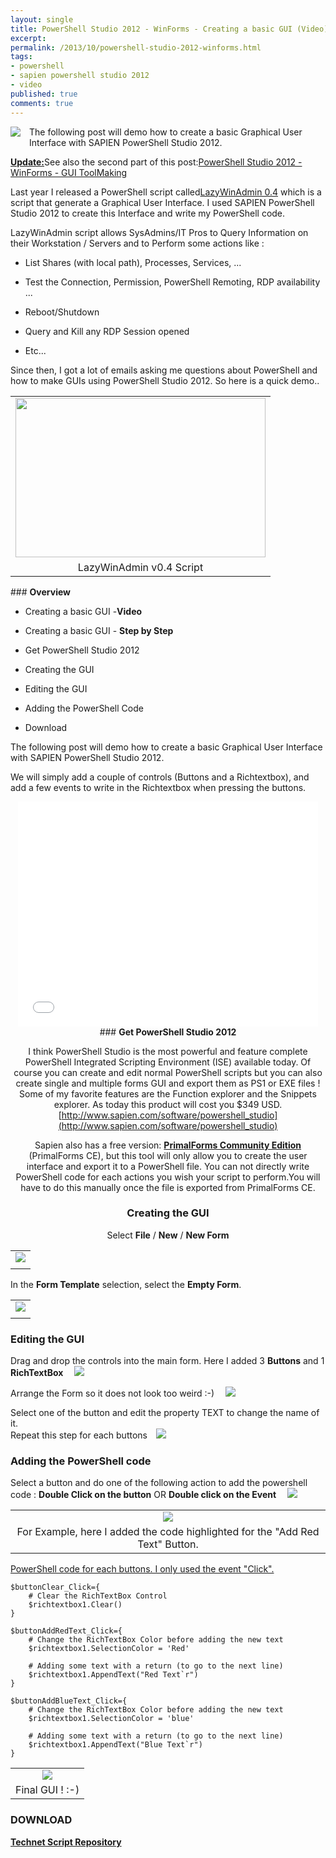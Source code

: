 ```yaml
---
layout: single
title: PowerShell Studio 2012 - WinForms - Creating a basic GUI (Video)
excerpt: 
permalink: /2013/10/powershell-studio-2012-winforms.html
tags: 
- powershell
- sapien powershell studio 2012
- video
published: true
comments: true
---
```

<div class="separator" style="clear: both; text-align: left;"><a href="http://2.bp.blogspot.com/-Wa4ZBE00854/UlIbnXr22qI/AAAAAAABd3s/lahXJHF8C3c/s1600/2013-10-06+10-12-49+PM.png" imageanchor="1" style="clear: left; float: left; margin-bottom: 1em; margin-right: 1em;"><img border="0" src="http://2.bp.blogspot.com/-Wa4ZBE00854/UlIbnXr22qI/AAAAAAABd3s/lahXJHF8C3c/s1600/2013-10-06+10-12-49+PM.png" /></a>The following post will demo how to create a basic Graphical User Interface with SAPIEN PowerShell Studio 2012.

<u><b>Update:</b></u>See also the second part of this post:<a href="{{ site.url }}/2013/10/PowerShellStudio2012ToolMaking.html" target="_blank">PowerShell Studio 2012 - WinForms - GUI ToolMaking</a>

Last year I released a PowerShell script called<a href="{{ site.url }}/p/lazywinadmin-04.html" target="_blank">LazyWinAdmin 0.4</a> which is a script that generate a Graphical User Interface. I used SAPIEN PowerShell Studio 2012 to create this Interface and write my PowerShell code.

LazyWinAdmin script allows SysAdmins/IT Pros to Query Information on their Workstation / Servers and to Perform some actions like :

* List Shares (with local path), Processes, Services, ...

* Test the Connection, Permission, PowerShell Remoting, RDP availability ...

* Reboot/Shutdown

* Query and Kill any RDP Session opened

* Etc...

Since then, I got a lot of emails asking me questions about PowerShell and how to make GUIs using PowerShell Studio 2012. So here is a quick demo..




<table align="center" cellpadding="0" cellspacing="0" class="tr-caption-container" style="margin-left: auto; margin-right: auto; text-align: center;"><tbody><tr><td style="text-align: center;"><a href="{{ site.url }}/images/2013/20131006_PowerShell_Studio_2012_-_WinForms_-_Creating_a_basic_GUI_(Video)/lwa-v0.4-main01__1020695344__-1202x773.png" imageanchor="1" style="margin-left: auto; margin-right: auto;"><img border="0" src="{{ site.url }}/images/2013/20131006_PowerShell_Studio_2012_-_WinForms_-_Creating_a_basic_GUI_(Video)/lwa-v0.4-main01__1896092340__-400x257.png" height="255" width="400" /></a></td></tr><tr><td class="tr-caption" style="text-align: center;">LazyWinAdmin v0.4 Script</td></tr></tbody></table>
### <b>Overview</b>



* Creating a basic GUI -<b>Video</b>

* Creating a basic GUI - <b>Step by Step</b>

* Get PowerShell Studio 2012

* Creating the GUI

* Editing the GUI

* Adding the PowerShell Code

* Download

<b>
</b>
The following post will demo how to create a basic Graphical User Interface with SAPIEN PowerShell Studio 2012.

We will simply add a couple of controls (Buttons and a Richtextbox), and add a few events to write in the Richtextbox when pressing the buttons.

<div style="text-align: center;">
<div style="text-align: center;"><iframe allowfullscreen="" frameborder="0" height="360" src="//www.youtube.com/embed/UeYGapCK78g" width="480"></iframe><div style="text-align: center;">
<div style="text-align: center;"><b>
</b><b>
</b><b>
</b>
### <b>Get PowerShell Studio 2012</b>

I think PowerShell Studio is the most powerful and feature complete PowerShell Integrated Scripting Environment (ISE) available today. Of course you can create and edit normal PowerShell scripts but you can also create single and multiple forms GUI and export them as PS1 or EXE files !
Some of my favorite features are the Function explorer and the Snippets explorer.
<b>
</b>As today this product will cost you $349 USD.
[http://www.sapien.com/software/powershell_studio](http://www.sapien.com/software/powershell_studio)

Sapien also has a free version: <b><a href="http://www.sapien.com/blog/topics/software-news/community-tools/" target="_blank">PrimalForms Community Edition</a></b> (PrimalForms CE), but this tool will only allow you to create the user interface and export it to a PowerShell file. You can not directly write PowerShell code for each actions you wish your script to perform.You will have to do this manually once the file is exported from PrimalForms CE.





### <b>Creating the GUI</b>


Select <b>File</b> / <b>New</b> / <b>New Form</b>
<table align="center" cellpadding="0" cellspacing="0" class="tr-caption-container" style="margin-left: auto; margin-right: auto; text-align: center;"><tbody><tr><td style="text-align: center;"><a href="http://2.bp.blogspot.com/-viVseKKWUpE/UlGgbmgjgkI/AAAAAAABd2s/BGlAJXO1oHI/s1600/2013-10-06+1-28-17+PM.png" imageanchor="1" style="margin-left: auto; margin-right: auto;"><img border="0" src="http://2.bp.blogspot.com/-viVseKKWUpE/UlGgbmgjgkI/AAAAAAABd2s/BGlAJXO1oHI/s1600/2013-10-06+1-28-17+PM.png" /></a></td></tr><tr><td class="tr-caption" style="text-align: center;">
</td></tr></tbody></table><div class="separator" style="clear: both; text-align: left;">In the <b>Form Template</b> selection, select the <b>Empty Form</b>.<table align="center" cellpadding="0" cellspacing="0" class="tr-caption-container" style="margin-left: auto; margin-right: auto; text-align: center;"><tbody><tr><td style="text-align: center;"><a href="http://2.bp.blogspot.com/-4A-IEo0pbeY/UlGge6Lvw5I/AAAAAAABd20/Npl3Ied5MTs/s1600/2013-10-06+1-29-21+PM.png" imageanchor="1" style="margin-left: auto; margin-right: auto;"><img border="0" src="http://2.bp.blogspot.com/-4A-IEo0pbeY/UlGge6Lvw5I/AAAAAAABd20/Npl3Ied5MTs/s1600/2013-10-06+1-29-21+PM.png" /></a></td></tr><tr><td class="tr-caption" style="text-align: center;">
</td></tr></tbody></table>


### <b>Editing the GUI</b>

<b>
</b>Drag and drop the controls into the main form. Here I added 3 <b>Buttons</b> and 1 <b>RichTextBox</b>
<a href="http://3.bp.blogspot.com/-mXDbwZKdkbs/UgQoFXHn7JI/AAAAAAABbnA/aOQPfSCfyK4/s1600/2013-08-08+7-17-04+PM.png" imageanchor="1" style="margin-left: 1em; margin-right: 1em;"><img border="0" src="http://3.bp.blogspot.com/-mXDbwZKdkbs/UgQoFXHn7JI/AAAAAAABbnA/aOQPfSCfyK4/s1600/2013-08-08+7-17-04+PM.png" /></a>

Arrange the Form so it does not look too weird :-)
<a href="http://2.bp.blogspot.com/-MDLqbN0v-Hc/UgQogKSCmkI/AAAAAAABbnQ/8kMI9tmmZA4/s1600/2013-08-08+7-23-11+PM.png" imageanchor="1" style="margin-left: 1em; margin-right: 1em;"><img border="0" src="http://2.bp.blogspot.com/-MDLqbN0v-Hc/UgQogKSCmkI/AAAAAAABbnQ/8kMI9tmmZA4/s1600/2013-08-08+7-23-11+PM.png" /></a>
<div class="separator" style="clear: both; text-align: left;">Select one of the button and edit the property TEXT to change the name of it.<div class="separator" style="clear: both; text-align: left;">Repeat this step for each buttons<a href="http://3.bp.blogspot.com/-K2yqGnKuKb0/UgQpX-yweeI/AAAAAAABbng/yhO8sYc2hrU/s1600/2013-08-08+7-24-23+PM.png" imageanchor="1" style="margin-left: 1em; margin-right: 1em;"><img border="0" src="http://3.bp.blogspot.com/-K2yqGnKuKb0/UgQpX-yweeI/AAAAAAABbng/yhO8sYc2hrU/s1600/2013-08-08+7-24-23+PM.png" /></a>





### <b>Adding the PowerShell code</b>


Select a button and do one of the following action to add the powershell code :
<b>Double Click on the button</b>
 OR
<b>Double click on the Event</b>
<b>
</b>
<a href="http://3.bp.blogspot.com/-u66tnBYOFXU/UgQrDzCBrhI/AAAAAAABbn0/-8cm8OcKofg/s1600/2013-08-08+7-29-47+PM.png" imageanchor="1" style="margin-left: 1em; margin-right: 1em;"><img border="0" src="http://3.bp.blogspot.com/-u66tnBYOFXU/UgQrDzCBrhI/AAAAAAABbn0/-8cm8OcKofg/s1600/2013-08-08+7-29-47+PM.png" /></a>
<table align="center" cellpadding="0" cellspacing="0" class="tr-caption-container" style="margin-left: auto; margin-right: auto; text-align: center;"><tbody><tr><td style="text-align: center;"><a href="http://1.bp.blogspot.com/-IRXMJLpAdCs/UgQrD7ojlGI/AAAAAAABbnw/LqPSQ2aVjCo/s1600/2013-08-08+7-34-10+PM.png" imageanchor="1" style="margin-left: auto; margin-right: auto;"><img border="0" src="http://1.bp.blogspot.com/-IRXMJLpAdCs/UgQrD7ojlGI/AAAAAAABbnw/LqPSQ2aVjCo/s1600/2013-08-08+7-34-10+PM.png" /></a></td></tr><tr><td class="tr-caption" style="text-align: center;">For Example, here I added the code highlighted for the "Add Red Text" Button.</td></tr></tbody></table>

<u>PowerShell code for each buttons. I only used the event "Click".</u>





```
$buttonClear_Click={
    # Clear the RichTextBox Control
    $richtextbox1.Clear()
}

$buttonAddRedText_Click={
    # Change the RichTextBox Color before adding the new text
    $richtextbox1.SelectionColor = 'Red'
    
    # Adding some text with a return (to go to the next line)
    $richtextbox1.AppendText("Red Text`r")
}

$buttonAddBlueText_Click={
    # Change the RichTextBox Color before adding the new text
    $richtextbox1.SelectionColor = 'blue'
    
    # Adding some text with a return (to go to the next line)
    $richtextbox1.AppendText("Blue Text`r")
}
```






<table align="center" cellpadding="0" cellspacing="0" class="tr-caption-container" style="margin-left: auto; margin-right: auto; text-align: center;"><tbody><tr><td style="text-align: center;"><a href="http://2.bp.blogspot.com/-UnYK_kzbpas/UgQmud321OI/AAAAAAABbms/_f51ts5gQKk/s1600/2013-08-08+7-06-17+PM.png" imageanchor="1" style="margin-left: auto; margin-right: auto;"><img border="0" src="http://2.bp.blogspot.com/-UnYK_kzbpas/UgQmud321OI/AAAAAAABbms/_f51ts5gQKk/s1600/2013-08-08+7-06-17+PM.png" /></a></td></tr><tr><td class="tr-caption" style="text-align: center;">Final GUI ! :-)</td></tr></tbody></table>


### <b>DOWNLOAD</b>

<b><a href="http://gallery.technet.microsoft.com/PowerShell-Studio-2012-ee07484d" target="_blank">Technet Script Repository</a></b>
<b>
</b>


